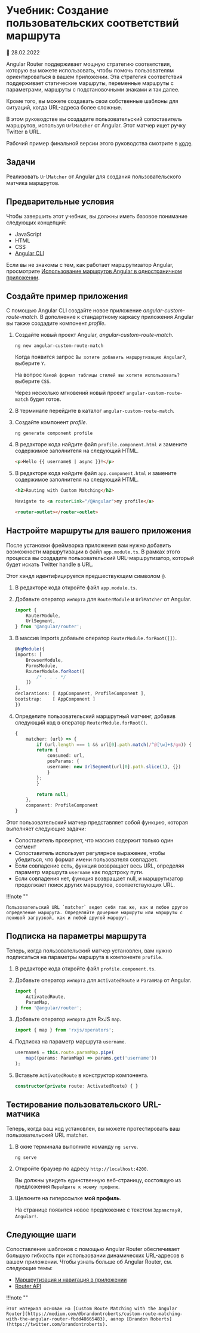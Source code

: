# Учебник: Создание пользовательских соответствий маршрута

:date: 28.02.2022

Angular Router поддерживает мощную стратегию соответствия, которую вы можете использовать, чтобы помочь пользователям ориентироваться в вашем приложении. Эта стратегия соответствия поддерживает статические маршруты, переменные маршруты с параметрами, маршруты с подстановочными знаками и так далее.

Кроме того, вы можете создавать свои собственные шаблоны для ситуаций, когда URL-адреса более сложные.

В этом руководстве вы создадите пользовательский сопоставитель маршрутов, используя `UrlMatcher` от Angular. Этот матчер ищет ручку Twitter в URL.

Рабочий пример финальной версии этого руководства смотрите в [коде](https://angular.io/generated/live-examples/routing-with-urlmatcher/stackblitz.html).

## Задачи

Реализовать `UrlMatcher` от Angular для создания пользовательского матчика маршрутов.

## Предварительные условия

Чтобы завершить этот учебник, вы должны иметь базовое понимание следующих концепций:

-   JavaScript
-   HTML
-   CSS
-   [Angular CLI](https://angular.io/cli.md)

Если вы не знакомы с тем, как работает маршрутизатор Angular, просмотрите [Использование маршрутов Angular в одностраничном приложении](router-tutorial.md).

## Создайте пример приложения

С помощью Angular CLI создайте новое приложение _angular-custom-route-match_. В дополнение к стандартному каркасу приложения Angular вы также создадите компонент _profile_.

1.  Создайте новый проект Angular, _angular-custom-route-match_.

    ```shell
    ng new angular-custom-route-match
    ```

    Когда появится запрос `Вы хотите добавить маршрутизацию Angular?`, выберите `Y`.

    На вопрос `Какой формат таблицы стилей вы хотите использовать?` выберите `CSS`.

    Через несколько мгновений новый проект `angular-custom-route-match` будет готов.

2.  В терминале перейдите в каталог `angular-custom-route-match`.

3.  Создайте компонент _profile_.

    ```
    ng generate component profile
    ```

4.  В редакторе кода найдите файл `profile.component.html` и замените содержимое заполнителя на следующий HTML.

    ```html
    <p>Hello {{ username$ | async }}!</p>
    ```

5.  В редакторе кода найдите файл `app.component.html` и замените содержимое заполнителя на следующий HTML.

    ```html
    <h2>Routing with Custom Matching</h2>

    Navigate to <a routerLink="/@Angular">my profile</a>

    <router-outlet></router-outlet>
    ```

## Настройте маршруты для вашего приложения

После установки фреймворка приложения вам нужно добавить возможности маршрутизации в файл `app.module.ts`. В рамках этого процесса вы создадите пользовательский URL-маршрутизатор, который будет искать Twitter handle в URL.

Этот хэндл идентифицируется предшествующим символом `@`.

1.  В редакторе кода откройте файл `app.module.ts`.

2.  Добавьте оператор `импорта` для `RouterModule` и `UrlMatcher` от Angular.

    ```ts
    import {
        RouterModule,
        UrlSegment,
    } from '@angular/router';
    ```

3.  В массив imports добавьте оператор `RouterModule.forRoot([])`.

    ```ts
    @NgModule({
    imports: [
    	BrowserModule,
    	FormsModule,
    	RouterModule.forRoot([
    		/* . . . */
    	])
    ],
    declarations: [ AppComponent, ProfileComponent ],
    bootstrap:    [ AppComponent ]
    })
    ```

4.  Определите пользовательский маршрутный матчинг, добавив следующий код в оператор `RouterModule.forRoot()`.

    ```ts
    {
    	matcher: (url) => {
    		if (url.length === 1 && url[0].path.match(/^@[\w]+$/gm)) {
    		return {
    			consumed: url,
    			posParams: {
    			username: new UrlSegment(url[0].path.slice(1), {})
    			}
    		};
    		}

    		return null;
    	},
    	component: ProfileComponent
    }
    ```

Этот пользовательский матчер представляет собой функцию, которая выполняет следующие задачи:

-   Сопоставитель проверяет, что массив содержит только один сегмент
-   Сопоставитель использует регулярное выражение, чтобы убедиться, что формат имени пользователя совпадает.
-   Если совпадение есть, функция возвращает весь URL, определяя параметр маршрута `username` как подстроку пути.
-   Если совпадения нет, функция возвращает null, и маршрутизатор продолжает поиск других маршрутов, соответствующих URL.

!!!note ""

    Пользовательский URL `matcher` ведет себя так же, как и любое другое определение маршрута. Определяйте дочерние маршруты или маршруты с ленивой загрузкой, как и любой другой маршрут.

## Подписка на параметры маршрута

Теперь, когда пользовательский матчер установлен, вам нужно подписаться на параметры маршрута в компоненте `profile`.

1.  В редакторе кода откройте файл `profile.component.ts`.

2.  Добавьте оператор `импорта` для `ActivatedRoute` и `ParamMap` от Angular.

    ```ts
    import {
        ActivatedRoute,
        ParamMap,
    } from '@angular/router';
    ```

3.  Добавьте оператор `импорта` для RxJS `map`.

    ```ts
    import { map } from 'rxjs/operators';
    ```

4.  Подписка на параметр маршрута `username`.

    ```ts
    username$ = this.route.paramMap.pipe(
        map((params: ParamMap) => params.get('username'))
    );
    ```

5.  Вставьте `ActivatedRoute` в конструктор компонента.

    ```ts
    constructor(private route: ActivatedRoute) { }
    ```

## Тестирование пользовательского URL-матчика

Теперь, когда ваш код установлен, вы можете протестировать ваш пользовательский URL matcher.

1.  В окне терминала выполните команду `ng serve`.

    ```shell
    ng serve
    ```

2.  Откройте браузер по адресу `http://localhost:4200`.

    Вы должны увидеть единственную веб-страницу, состоящую из предложения `Перейдите к моему профилю`.

3.  Щелкните на гиперссылке **мой профиль**.

    На странице появится новое предложение с текстом `Здравствуй, Angular!`.

## Следующие шаги

Сопоставление шаблонов с помощью Angular Router обеспечивает большую гибкость при использовании динамических URL-адресов в вашем приложении. Чтобы узнать больше об Angular Router, см. следующие темы:

-   [Маршрутизация и навигация в приложении](router.md)
-   [Router API](https://angular.io/api/router)

!!!note ""

    Этот материал основан на [Custom Route Matching with the Angular Router](https://medium.com/@brandontroberts/custom-route-matching-with-the-angular-router-fbdd48665483), автор [Brandon Roberts](https://twitter.com/brandontroberts).
